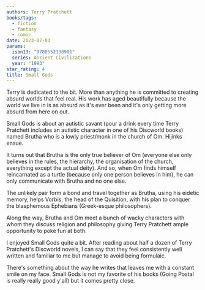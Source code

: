 ```yaml
---
authors: Terry Pratchett
books/tags:
  - fiction
  - fantasy
  - comic
date: 2023-07-03
params:
  isbn13: "9780552138901"
  series: Ancient Civilizations
  year: "1993"
star_rating: 4
title: Small Gods
---
```


Terry is dedicated to the bit. More than anything he is committed to creating
absurd worlds that feel real. His work has aged beautifully because the world we
live in is as absurd as it's ever been and it's only getting more absurd from
here on out.

Small Gods is about an autistic savant (pour a drink every time Terry Pratchett
includes an autistic character in one of his Discworld books) named Brutha who
is a lowly priest/monk in the church of Om. Hijinks ensue.

<!--more-->

It turns out that Brutha is the only true believer of Om (everyone else only
believes in the rules, the hierarchy, the organisation of the church, everything
except the actual deity). And so, when Om finds himself reincarnated as a turtle
(because only one person believes in him), he can only communicate with Brutha
and no one else.

The unlikely pair form a bond and travel together as Brutha, using his eidetic
memory, helps Vorbis, the head of the Quisition, with his plan to conquer the
blasphemous Ephebians (Greek-esque philosophers).

Along the way, Brutha and Om meet a bunch of wacky characters with whom they
discuss religion and philosophy giving Terry Pratchett ample opportunity to poke
fun at both.

I enjoyed Small Gods quite a bit. After reading about half a dozen of Terry
Pratchett's Discworld novels, I can say that they feel consistently well written
and familiar to me but manage to avoid being formulaic.

There's something about the way he writes that leaves me with a constant smile
on my face. Small Gods is not my favorite of his books (Going Postal is really
really good y'all) but it comes pretty close.
